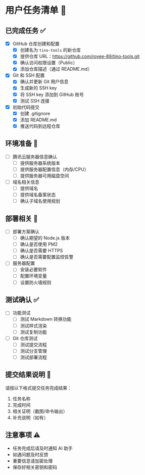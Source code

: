# 用户任务清单 👤

## 已完成任务 ✅
- [x] GitHub 仓库创建和配置
  - [x] 创建名为 `tino-tools` 的新仓库
  - [x] 提供仓库 URL：https://github.com/royee-89/tino-tools.git
  - [x] 确认访问权限设置（Public）
  - [x] 添加仓库描述（通过 README.md）
- [x] Git 和 SSH 配置
  - [x] 确认并更新 Git 用户信息
  - [x] 生成新的 SSH key
  - [x] 将 SSH key 添加到 GitHub 账号
  - [x] 测试 SSH 连接
- [x] 初始代码提交
  - [x] 创建 .gitignore
  - [x] 添加 README.md
  - [x] 推送代码到远程仓库

## 环境准备 🔧
- [ ] 腾讯云服务器信息确认
  - [ ] 提供服务器系统版本
  - [ ] 提供服务器配置信息（内存/CPU）
  - [ ] 提供服务器可用磁盘空间
- [ ] 域名相关信息
  - [ ] 提供域名
  - [ ] 提供域名备案状态
  - [ ] 确认子域名使用规划

## 部署相关 🚀
- [ ] 部署方案确认
  - [ ] 确认期望的 Node.js 版本
  - [ ] 确认是否使用 PM2
  - [ ] 确认是否需要 HTTPS
  - [ ] 确认是否需要配置监控告警
- [ ] 服务器配置
  - [ ] 安装必要软件
  - [ ] 配置环境变量
  - [ ] 设置防火墙规则

## 测试确认 ✅
- [ ] 功能测试
  - [ ] 测试 Markdown 转换功能
  - [ ] 测试样式渲染
  - [ ] 测试复制功能
- [ ] Git 仓库测试
  - [ ] 测试提交流程
  - [ ] 测试分支管理
  - [ ] 测试部署流程

## 提交结果说明 📝
请按以下格式提交任务完成结果：
1. 任务名称
2. 完成时间
3. 相关证明（截图/命令输出）
4. 补充说明（如有）

## 注意事项 ⚠️
- 任务完成后请及时通知 AI 助手
- 如遇问题及时反馈
- 重要信息请加密处理
- 保存好相关密钥和密码 